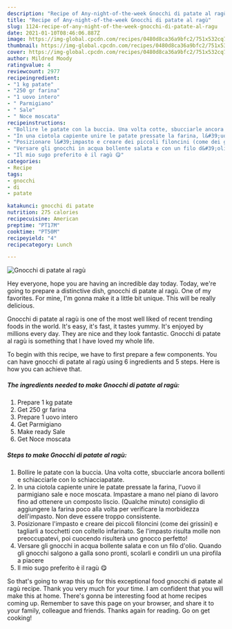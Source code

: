 ```yaml
---
description: "Recipe of Any-night-of-the-week Gnocchi di patate al ragù"
title: "Recipe of Any-night-of-the-week Gnocchi di patate al ragù"
slug: 1124-recipe-of-any-night-of-the-week-gnocchi-di-patate-al-ragu
date: 2021-01-10T08:46:06.887Z
image: https://img-global.cpcdn.com/recipes/0480d8ca36a9bfc2/751x532cq70/gnocchi-di-patate-al-ragu-recipe-main-photo.jpg
thumbnail: https://img-global.cpcdn.com/recipes/0480d8ca36a9bfc2/751x532cq70/gnocchi-di-patate-al-ragu-recipe-main-photo.jpg
cover: https://img-global.cpcdn.com/recipes/0480d8ca36a9bfc2/751x532cq70/gnocchi-di-patate-al-ragu-recipe-main-photo.jpg
author: Mildred Moody
ratingvalue: 4
reviewcount: 2977
recipeingredient:
- "1 kg patate"
- "250 gr farina"
- "1 uovo intero"
- " Parmigiano"
- " Sale"
- " Noce moscata"
recipeinstructions:
- "Bollire le patate con la buccia. Una volta cotte, sbucciarle ancora bollenti e schiacciarle con lo schiacciapatate."
- "In una ciotola capiente unire le patate pressate la farina, l&#39;uovo il parmigiano sale e noce moscata. Impastare a mano nel piano di lavoro fino ad ottenere un composto liscio. (Qualche minuto) consiglio di aggiungere la farina poco alla volta per verificare la morbidezza dell&#39;impasto. Non deve essere troppo consistente."
- "Posizionare l&#39;impasto e creare dei piccoli filoncini (come dei grissini) e tagliarli a tocchetti con coltello infarinato. Se l&#39;impasto risulta molle non preoccupatevi, poi cuocendo risulterà uno gnocco perfetto!"
- "Versare gli gnocchi in acqua bollente salata e con un filo d&#39;olio. Quando gli gnocchi salgono a galla sono pronti, scolarli e condirli un una pirofila a piacere"
- "Il mio sugo preferito è il ragù 😋"
categories:
- Recipe
tags:
- gnocchi
- di
- patate

katakunci: gnocchi di patate 
nutrition: 275 calories
recipecuisine: American
preptime: "PT17M"
cooktime: "PT50M"
recipeyield: "4"
recipecategory: Lunch

---
```



![Gnocchi di patate al ragù](https://img-global.cpcdn.com/recipes/0480d8ca36a9bfc2/751x532cq70/gnocchi-di-patate-al-ragu-recipe-main-photo.jpg)

Hey everyone, hope you are having an incredible day today. Today, we're going to prepare a distinctive dish, gnocchi di patate al ragù. One of my favorites. For mine, I'm gonna make it a little bit unique. This will be really delicious.

Gnocchi di patate al ragù is one of the most well liked of recent trending foods in the world. It's easy, it's fast, it tastes yummy. It's enjoyed by millions every day. They are nice and they look fantastic. Gnocchi di patate al ragù is something that I have loved my whole life.




To begin with this recipe, we have to first prepare a few components. You can have gnocchi di patate al ragù using 6 ingredients and 5 steps. Here is how you can achieve that.

<!--inarticleads1-->

##### The ingredients needed to make Gnocchi di patate al ragù:

1. Prepare 1 kg patate
1. Get 250 gr farina
1. Prepare 1 uovo intero
1. Get  Parmigiano
1. Make ready  Sale
1. Get  Noce moscata




<!--inarticleads2-->

##### Steps to make Gnocchi di patate al ragù:

1. Bollire le patate con la buccia. Una volta cotte, sbucciarle ancora bollenti e schiacciarle con lo schiacciapatate.
1. In una ciotola capiente unire le patate pressate la farina, l&#39;uovo il parmigiano sale e noce moscata. Impastare a mano nel piano di lavoro fino ad ottenere un composto liscio. (Qualche minuto) consiglio di aggiungere la farina poco alla volta per verificare la morbidezza dell&#39;impasto. Non deve essere troppo consistente.
1. Posizionare l&#39;impasto e creare dei piccoli filoncini (come dei grissini) e tagliarli a tocchetti con coltello infarinato. Se l&#39;impasto risulta molle non preoccupatevi, poi cuocendo risulterà uno gnocco perfetto!
1. Versare gli gnocchi in acqua bollente salata e con un filo d&#39;olio. Quando gli gnocchi salgono a galla sono pronti, scolarli e condirli un una pirofila a piacere
1. Il mio sugo preferito è il ragù 😋




So that's going to wrap this up for this exceptional food gnocchi di patate al ragù recipe. Thank you very much for your time. I am confident that you will make this at home. There's gonna be interesting food at home recipes coming up. Remember to save this page on your browser, and share it to your family, colleague and friends. Thanks again for reading. Go on get cooking!
